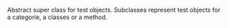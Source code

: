 Abstract super class for test objects. 
Subclasses represent test objects for a categorie, a classes or a method.